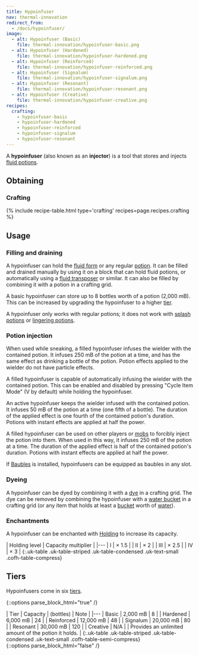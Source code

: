 ```yaml
---
title: Hypoinfuser
nav: thermal-innovation
redirect_from:
  - /docs/hypoinfuser/
image:
  - alt: Hypoinfuser (Basic)
    file: thermal-innovation/hypoinfuser-basic.png
  - alt: Hypoinfuser (Hardened)
    file: thermal-innovation/hypoinfuser-hardened.png
  - alt: Hypoinfuser (Reinforced)
    file: thermal-innovation/hypoinfuser-reinforced.png
  - alt: Hypoinfuser (Signalum)
    file: thermal-innovation/hypoinfuser-signalum.png
  - alt: Hypoinfuser (Resonant)
    file: thermal-innovation/hypoinfuser-resonant.png
  - alt: Hypoinfuser (Creative)
    file: thermal-innovation/hypoinfuser-creative.png
recipes:
  crafting:
    - hypoinfuser-basic
    - hypoinfuser-hardened
    - hypoinfuser-reinforced
    - hypoinfuser-signalum
    - hypoinfuser-resonant
---
```


A **hypoinfuser** (also known as an **injector**) is a tool that stores and
injects [fluid potions](/docs/thermal-foundation/potion-fluid/).


Obtaining
---------

### Crafting
{% include recipe-table.html type='crafting' recipes=page.recipes.crafting %}


Usage
-----

### Filling and draining
A hypoinfuser can hold the [fluid form](/docs/thermal-foundation/potion-fluid/) or any regular
[potion](https://minecraft.gamepedia.com/Potion). It can be filled and drained
manually by using it on a block that can hold fluid potions, or automatically
using a [fluid transposer](/docs/thermal-expansion/fluid-transposer/) or similar. It can also be
filled by combining it with a potion in a crafting grid.

A basic hypoinfuser can store up to 8 bottles worth of a potion (2,000 mB). This
can be increased by upgrading the hypoinfuser to a higher [tier](#tiers).

A hypoinfuser only works with regular potions; it does not work with [splash
potions](https://minecraft.gamepedia.com/Splash_Potion) or [lingering
potions](https://minecraft.gamepedia.com/Lingering_Potion).

### Potion injection
When used while sneaking, a filled hypoinfuser infuses the wielder with the
contained potion. It infuses 250 mB of the potion at a time, and has the same
effect as drinking a bottle of the potion. Potion effects applied to the wielder
do not have particle effects.

A filled hypoinfuser is capable of automatically infusing the wielder with the
contained potion. This can be enabled and disabled by pressing "Cycle Item Mode"
(V by default) while holding the hypoinfuser.

An active hypoinfuser keeps the wielder infused with the contained potion. It
infuses 50 mB of the potion at a time (one fifth of a bottle). The duration of
the applied effect is one fourth of the contained potion's duration. Potions
with instant effects are applied at half the power.

A filled hypoinfuser can be used on other players or
[mobs](https://minecraft.gamepedia.com/Mob) to forcibly inject the potion into
them. When used in this way, it infuses 250 mB of the potion at a time. The
duration of the applied effect is half of the contained potion's duration.
Potions with instant effects are applied at half the power.

If [Baubles](https://www.curseforge.com/minecraft/mc-mods/baubles) is installed,
hypoinfusers can be equipped as baubles in any slot.

### Dyeing
A hypoinfuser can be dyed by combining it with a
[dye](https://minecraft.gamepedia.com/Dye) in a crafting grid. The dye can be
removed by combining the hypoinfuser with a [water
bucket](https://minecraft.gamepedia.com/Water_Bucket) in a crafting grid (or any
item that holds at least a [bucket](https://minecraft.gamepedia.com/Bucket)
worth of [water](https://minecraft.gamepedia.com/Water)).

### Enchantments
A hypoinfuser can be enchanted with [Holding](/docs/cofh-core/holding/) to increase its
capacity.

| Holding level | Capacity multiplier |
|---
| I | × 1.5 |
| II | × 2 |
| III | × 2.5 |
| IV | × 3 |
{:.uk-table .uk-table-striped .uk-table-condensed .uk-text-small .cofh-table-compress}


Tiers
-----

Hypoinfusers come in six [tiers](/docs/thermal-foundation/tiers/).

{::options parse_block_html="true" /}
<div class="uk-overflow-container">
| Tier | Capacity | (bottles) | Note |
|---
| Basic | 2,000 mB | 8 |
| Hardened | 6,000 mB | 24 |
| Reinforced | 12,000 mB | 48 |
| Signalum | 20,000 mB | 80 |
| Resonant | 30,000 mB | 120 |
| Creative | N/A | | Provides an unlimited amount of the potion it holds. |
{:.uk-table .uk-table-striped .uk-table-condensed .uk-text-small .cofh-table-semi-compress}
</div>
{::options parse_block_html="false" /}
